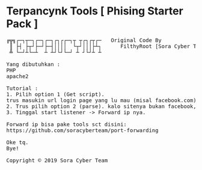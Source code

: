 # Terpancynk Tools [ Phising Starter Pack ]
<pre>
╔╦╗┌─┐┬─┐┌─┐┌─┐┌┐┌┌─┐┬ ┬┌┐┌┬┌─   Original Code By
 ║ ├┤ ├┬┘├─┘├─┤││││  └┬┘│││├┴┐      FilthyRoot [Sora Cyber Team]
 ╩ └─┘┴└─┴  ┴ ┴┘└┘└─┘ ┴ ┘└┘┴ ┴ 
 
Yang dibutuhkan : 
PHP
apache2

Tutorial :
1. Pilih option 1 (Get script).
trus masukin url login page yang lu mau (misal facebook.com)
2. Trus pilih option 2 (parse). kalo sitenya bukan facebook, wajib pilih yang manual parse.
3. Tinggal start listener -> Forward ip nya.

Forward ip bisa pake tools sct disini:
https://github.com/soracyberteam/port-forwarding

Oke tq.
Bye!

Copyright &copy 2019 Sora Cyber Team 
</pre>
